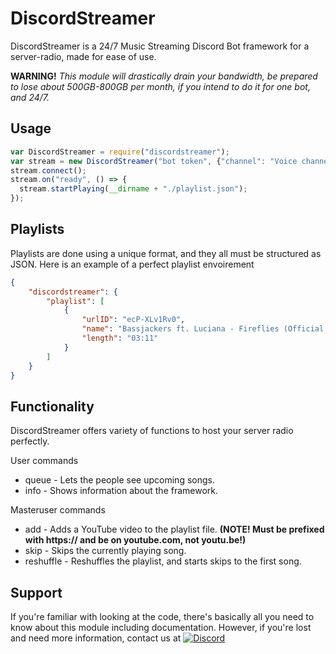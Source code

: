 # DiscordStreamer
DiscordStreamer is a 24/7 Music Streaming Discord Bot framework for a server-radio, made for ease of use.

**WARNING!** *This module will drastically drain your bandwidth, be prepared to lose about 500GB-800GB per month, if you intend to do it for one bot, and 24/7.*
## Usage 
```js
var DiscordStreamer = require("discordstreamer");
var stream = new DiscordStreamer("bot token", {"channel": "Voice channel ID", "feed", "Feed text channel ID", "masterUser": ["Your Discord user ID"]});
stream.connect();
stream.on("ready", () => {
  stream.startPlaying(__dirname + "./playlist.json");
});
```

## Playlists
Playlists are done using a unique format, and they all must be structured as JSON. Here is an example of a perfect playlist envoirement

```json
{
    "discordstreamer": {
        "playlist": [
            {
                "urlID": "ecP-XLv1Rv0",
                "name": "Bassjackers ft. Luciana - Fireflies (Official Music Video)",
                "length": "03:11"
            }
        ]
    }
}
```

## Functionality
DiscordStreamer offers variety of functions to host your server radio perfectly.

User commands
  - queue - Lets the people see upcoming songs.
  - info - Shows information about the framework.

Masteruser commands
  - add - Adds a YouTube video to the playlist file. **(NOTE! Must be prefixed with https:// and be on youtube.com, not youtu.be!)**
  - skip - Skips the currently playing song.
  - reshuffle - Reshuffles the playlist, and starts skips to the first song.

## Support
If you're familiar with looking at the code, there's basically all you need to know about this module including documentation. However, if you're lost and need more information, contact us at
[![Discord](https://discordapp.com/api/guilds/256444503123034112/widget.png?style=banner2)](https://discord.gg/NQcgJzR)
